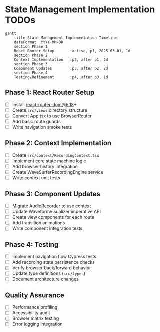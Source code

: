 # State Management Implementation TODOs

```mermaid
gantt
    title State Management Implementation Timeline
    dateFormat  YYYY-MM-DD
    section Phase 1
    React Router Setup       :active, p1, 2025-03-01, 1d
    section Phase 2
    Context Implementation   :p2, after p1, 2d
    section Phase 3
    Component Updates        :p3, after p2, 2d
    section Phase 4
    Testing/Refinement       :p4, after p3, 1d
```

## Phase 1: React Router Setup
- [ ] Install react-router-dom@6.18+
- [ ] Create `src/views` directory structure
- [ ] Convert App.tsx to use BrowserRouter
- [ ] Add basic route guards
- [ ] Write navigation smoke tests

## Phase 2: Context Implementation
- [ ] Create `src/context/RecordingContext.tsx` 
- [ ] Implement core state machine logic
- [ ] Add browser history integration
- [ ] Create WaveSurferRecordingEngine service
- [ ] Write context unit tests

## Phase 3: Component Updates
- [ ] Migrate AudioRecorder to use context
- [ ] Update WaveformVisualizer imperative API
- [ ] Create view components for each route
- [ ] Add transition animations
- [ ] Write component integration tests

## Phase 4: Testing
- [ ] Implement navigation flow Cypress tests
- [ ] Add recording state persistence checks
- [ ] Verify browser back/forward behavior
- [ ] Update type definitions (`src/types`)
- [ ] Document architecture changes

## Quality Assurance
- [ ] Performance profiling
- [ ] Accessibility audit
- [ ] Browser matrix testing
- [ ] Error logging integration
